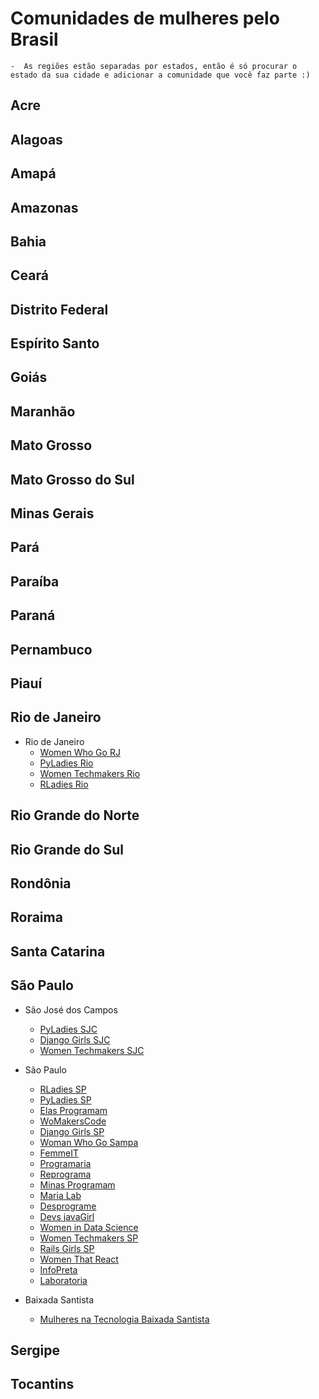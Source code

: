 # Comunidades de mulheres pelo Brasil

    -  As regiões estão separadas por estados, então é só procurar o estado da sua cidade e adicionar a comunidade que você faz parte :)


## Acre

## Alagoas

## Amapá

## Amazonas

## Bahia

## Ceará

## Distrito Federal

## Espírito Santo

## Goiás

## Maranhão

## Mato Grosso

## Mato Grosso do Sul

## Minas Gerais

## Pará

## Paraíba

## Paraná

## Pernambuco

## Piauí

## Rio de Janeiro

* Rio de Janeiro
    * [Women Who Go RJ](https://twitter.com/WWGoRj)  
    * [PyLadies Rio](https://twitter.com/rio_pyladies)  
    * [Women Techmakers Rio](https://twitter.com/WTMRio)  
    * [RLadies Rio](https://twitter.com/RLadiesRio)

## Rio Grande do Norte

## Rio Grande do Sul

## Rondônia

## Roraima

## Santa Catarina

## São Paulo

* São José dos Campos  
    * [PyLadies SJC](https://twitter.com/PyladiesSjc)  
    * [Django Girls SJC](https://twitter.com/djangogirlsSJC)  
    * [Women Techmakers SJC](https://twitter.com/wtmsjc)  

* São Paulo
    * [RLadies SP](https://twitter.com/RLadiesSaoPaulo)  
    * [PyLadies SP](https://twitter.com/PyLadiesSP)  
    * [Elas Programam](https://www.facebook.com/elasprogramam/) 
    * [WoMakersCode](https://twitter.com/womakerscode)  
    * [Django Girls SP](https://twitter.com/DjangoGirlsSP)  
    * [Woman Who Go Sampa](https://twitter.com/wwgsampa)  
    * [FemmeIT](https://twitter.com/femme_it) 
    * [Programaria](https://twitter.com/programaria)  
    * [Reprograma](https://twitter.com/ReprogramaBr)  
    * [Minas Programam](https://twitter.com/minasprogramam)  
    * [Maria Lab](https://twitter.com/marialab_org)  
    * [Desprograme](https://twitter.com/Desprograme)  
    * [Devs javaGirl](https://twitter.com/devsjavagirl)  
    * [Women in Data Science](https://twitter.com/wids_sp)  
    * [Women Techmakers SP](https://twitter.com/wtmsaopaulo)  
    * [Rails Girls SP](https://twitter.com/railsgirlssp)  
    * [Women That React](https://twitter.com/womenthatreact)  
    * [InfoPreta](https://twitter.com/infopreta)  
    * [Laboratoria](https://twitter.com/Laboratoriala)  
    

    
* Baixada Santista
    * [Mulheres na Tecnologia Baixada Santista](https://twitter.com/mulheresnatecbs)  

## Sergipe

## Tocantins
